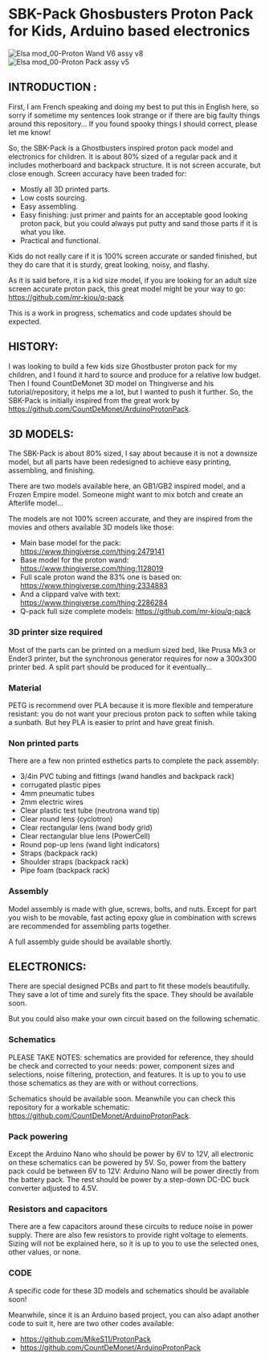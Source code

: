 # SBK-Pack Ghosbusters Proton Pack for Kids, Arduino based electronics

![Elsa mod_00-Proton Wand V6 assy v8](https://github.com/sbarabe/SBK-KidSizeProtonPackArduino/assets/74213612/b9ed1225-d423-41d9-be64-e7c17c225ae0)
![Elsa mod_00-Proton Pack assy v5](https://github.com/sbarabe/SBK-KidSizeProtonPackArduino/assets/74213612/abb95de4-9516-46d4-8b80-1d9e26ce9118)

## INTRODUCTION :

First, I am French speaking and doing my best to put this in English here, so sorry if sometime my sentences look strange or if there are big faulty things around this repository... If you found spooky things I should correct, please let me know!

So, the SBK-Pack is a Ghostbusters inspired proton pack model and electronics for children. It is about 80% sized of a regular pack and it includes motherboard and backpack structure. It is not screen accurate, but close enough. Screen accuracy have been traded for:
* Mostly all 3D printed parts.
* Low costs sourcing.
* Easy assembling.
* Easy finishing: just primer and paints for an acceptable good looking proton pack, but you could always put putty and sand those parts if it is what you like.
* Practical and functional.

Kids do not really care if it is 100% screen accurate or sanded finished, but they do care that it is sturdy, great looking, noisy, and flashy.

As it is said before, it is a kid size model, if you are looking for an adult size screen accurate proton pack, this great model might be your way to go: https://github.com/mr-kiou/q-pack

This is a work in progress, schematics and code updates should be expected.

## HISTORY:

I was looking to build a few kids size Ghostbuster proton pack for my children, and I found it hard to source and produce for a relative low budget. Then I found CountDeMonet 3D model on Thingiverse and his tutorial/repository, it helps me a lot, but I wanted to push it further. So, the SBK-Pack is initially inspired from the great work by https://github.com/CountDeMonet/ArduinoProtonPack.
  
## 3D MODELS:

The SBK-Pack is about 80% sized, I say about because it is not a downsize model, but all parts have been redesigned to achieve easy printing, assembling, and finishing.

There are two models available here, an GB1/GB2 inspired model, and a Frozen Empire model. Someone might want to mix botch and create an Afterlife model...

The models are not 100% screen accurate, and they are inspired from the movies and others available 3D models like those:
* Main base model for the pack: https://www.thingiverse.com/thing:2479141
* Base model for the proton wand: https://www.thingiverse.com/thing:1128019
* Full scale proton wand the 83% one is based on: https://www.thingiverse.com/thing:2334883
* And a clippard valve with text: https://www.thingiverse.com/thing:2286284
* Q-pack full size complete models: https://github.com/mr-kiou/q-pack
  
### 3D printer size required

Most of the parts can be printed on a medium sized bed, like Prusa Mk3 or Ender3 printer, but the synchronous generator requires for now a 300x300 printer bed. A split part should be produced for it eventually...

### Material

PETG is recommend over PLA because it is more flexible and temperature resistant: you do not want your precious proton pack to soften while taking a sunbath. But hey PLA is easier to print and have great finish.

### Non printed parts

There are a few non printed esthetics parts to complete the pack assembly:
- 3/4in PVC tubing and fittings (wand handles and backpack rack)
- corrugated plastic pipes
- 4mm pneumatic tubes
- 2mm electric wires
- Clear plastic test tube (neutrona wand tip)
- Clear round lens (cyclotron)
- Clear rectangular lens (wand body grid)
- Clear rectangular blue lens (PowerCell)
- Round pop-up lens (wand light indicators)
- Straps (backpack rack)
- Shoulder straps (backpack rack)
- Pipe foam (backpack rack)

### Assembly

  Model assembly is made with glue, screws, bolts, and nuts. Except for part you wish to be movable, fast acting epoxy glue in combination with screws are recommended for assembling parts together.

  A full assembly guide should be available shortly.

## ELECTRONICS:

There are special designed PCBs and part to fit these models beautifully. They save a lot of time and surely fits the space. They should be available soon.

But you could also make your own circuit based on the following schematic.
  
### Schematics

PLEASE TAKE NOTES: schematics are provided for reference, they should be check and corrected to your needs: power, component sizes and selections, noise filtering, protection, and features. It is up to you to use those schematics as they are with or without corrections. 

Schematics should be available soon. Meanwhile you can check this repository for a workable schematic: https://github.com/CountDeMonet/ArduinoProtonPack.
  
###  Pack powering
  
Except the Arduino Nano who should be power by 6V to 12V, all electronic on these schematics can be powered by 5V. 
So, power from the battery pack could be between 6V to 12V: Arduino Nano will be power directly from the battery pack.
The rest should be power by a step-down DC-DC buck converter adjusted to 4.5V.
  
###  Resistors and capacitors

There are a few capacitors around these circuits to reduce noise in power supply. 
There are also few resistors to provide right voltage to elements.
Sizing will not be explained here, so it is up to you to use the selected ones, other values, or none.


###  CODE

A specific code for these 3D models and schematics should be available soon!

Meanwhile, since it is an Arduino based project, you can also adapt another code to suit it, here are two other codes available:
- https://github.com/MikeS11/ProtonPack
- https://github.com/CountDeMonet/ArduinoProtonPack


  
  



  
  
